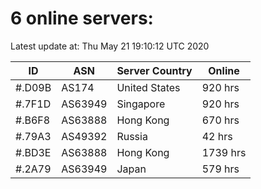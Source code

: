# 6 online servers:

Latest update at: Thu May 21 19:10:12 UTC 2020

| ID | ASN | Server Country | Online |
| -- | --- | -------------- | ------ |
| #.D09B | AS174 | United States | 920 hrs |
| #.7F1D | AS63949 | Singapore | 920 hrs |
| #.B6F8 | AS63888 | Hong Kong | 670 hrs |
| #.79A3 | AS49392 | Russia | 42 hrs |
| #.BD3E | AS63888 | Hong Kong | 1739 hrs |
| #.2A79 | AS63949 | Japan | 579 hrs |

